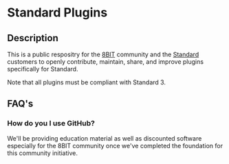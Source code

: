 # Standard Plugins

## Description

This is a public respositry for the [8BIT](http://8bit.io) community and the [Standard](http://standardtheme.com) customers to openly contribute, maintain, share, and improve plugins specifically for Standard.

Note that all plugins must be compliant with Standard 3.

## FAQ's

### How do you I use GitHub?

We'll be providing education material as well as discounted software especially for the 8BIT community once we've completed the foundation for this community initiative.
